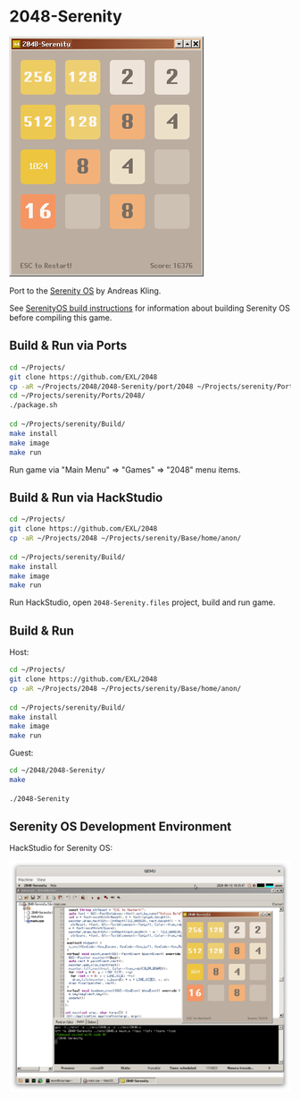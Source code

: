 2048-Serenity
=============

![2048-Serenity Serenity OS Screenshot](../image/2048-Serenity-Screenshot.png)

Port to the [Serenity OS](https://github.com/SerenityOS/serenity) by Andreas Kling.

See [SerenityOS build instructions](https://github.com/SerenityOS/serenity/blob/master/Documentation/BuildInstructions.md) for information about building Serenity OS before compiling this game.

## Build & Run via Ports

```sh
cd ~/Projects/
git clone https://github.com/EXL/2048
cp -aR ~/Projects/2048/2048-Serenity/port/2048 ~/Projects/serenity/Ports/
cd ~/Projects/serenity/Ports/2048/
./package.sh

cd ~/Projects/serenity/Build/
make install
make image
make run
```

Run game via "Main Menu" => "Games" => "2048" menu items.

## Build & Run via HackStudio

```sh
cd ~/Projects/
git clone https://github.com/EXL/2048
cp -aR ~/Projects/2048 ~/Projects/serenity/Base/home/anon/

cd ~/Projects/serenity/Build/
make install
make image
make run
```

Run HackStudio, open `2048-Serenity.files` project, build and run game.

## Build & Run

Host:

```sh
cd ~/Projects/
git clone https://github.com/EXL/2048
cp -aR ~/Projects/2048 ~/Projects/serenity/Base/home/anon/

cd ~/Projects/serenity/Build/
make install
make image
make run
```

Guest:

```sh
cd ~/2048/2048-Serenity/
make

./2048-Serenity
```

## Serenity OS Development Environment

HackStudio for Serenity OS:

![HackStudio for Serenity OS Screenshot](../image/HackStudio-Serenity-Screenshot.png)

